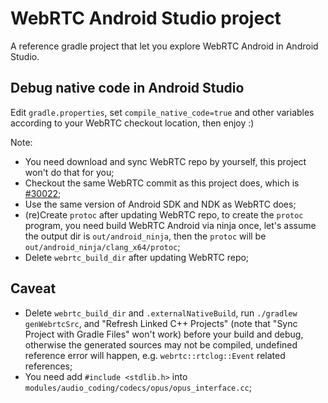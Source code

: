 # WebRTC Android Studio project

A reference gradle project that let you explore WebRTC Android in Android Studio.

## Debug native code in Android Studio

Edit `gradle.properties`, set `compile_native_code=true` and other variables according to your WebRTC checkout location, then enjoy :)

Note:

+ You need download and sync WebRTC repo by yourself, this project won't do that for you;
+ Checkout the same WebRTC commit as this project does, which is [#30022](https://webrtc.googlesource.com/src/+/1256d9bcac500d962e884231b0360d8c3eb3ef02);
+ Use the same version of Android SDK and NDK as WebRTC does;
+ (re)Create `protoc` after updating WebRTC repo, to create the `protoc` program, you need build WebRTC Android via ninja once, let's assume the output dir is `out/android_ninja`, then the `protoc` will be `out/android_ninja/clang_x64/protoc`;
+ Delete `webrtc_build_dir` after updating WebRTC repo;

## Caveat

+ Delete `webrtc_build_dir` and `.externalNativeBuild`, run `./gradlew genWebrtcSrc`, and "Refresh Linked C++ Projects" (note that "Sync Project with Gradle Files" won't work) before your build and debug, otherwise the generated sources may not be compiled, undefined reference error will happen, e.g. `webrtc::rtclog::Event` related references;
+ You need add `#include <stdlib.h>` into `modules/audio_coding/codecs/opus/opus_interface.cc`;
